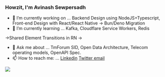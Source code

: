 ### Howzit, I'm Avinash Sewpersadh

- 🔭 I’m currently working on ... Backend Design using NodeJS+Typescript, Front-end Design with React/React Native
-> Bun/Deno Migration
- 🌱 I’m currently learning ... Kafka, Cloudflare Service Workers, Redis

->Shared Element Transitions in RN
->
- 💬 Ask me about ... TmForum SID, Open Data Architecture, Telecom operating models, OpenAPI Spec.
- 📫 How to reach me: ... [Linkedin](https://linkedin.com/in/avinashsewpersadh)        [Twitter ](https://twitter.com/asewpersadh)     [email](mailto:avi.ukzn@gmail.com)

<img src="https://github-readme-stats.vercel.app/api?username=dotavi&&show_icons=true&title_color=ffffff&icon_color=bb2acf&text_color=daf7dc&bg_color=151515&count_private=true&layout=compact">
